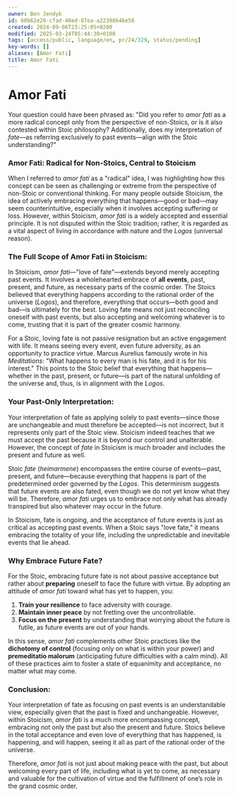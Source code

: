 ```yaml
---
owner: Ben Jendyk
id: 60b62e28-cfad-48ed-87ea-a22398646e58
created: 2024-09-06T23:25:05+0200
modified: 2025-03-24T05:44:30+0100
tags: [access/public, language/en, pr/24/329, status/pending]
key-words: []
aliases: [Amor Fati]
title: Amor Fati
---
```


# Amor Fati

Your question could have been phrased as: "Did you refer to *amor fati* as a more radical concept only from the perspective of non-Stoics, or is it also contested within Stoic philosophy? Additionally, does my interpretation of *fate*—as referring exclusively to past events—align with the Stoic understanding?"

### **Amor Fati: Radical for Non-Stoics, Central to Stoicism**

When I referred to *amor fati* as a "radical" idea, I was highlighting how this concept can be seen as challenging or extreme from the perspective of non-Stoic or conventional thinking. For many people outside Stoicism, the idea of actively embracing everything that happens—good or bad—may seem counterintuitive, especially when it involves accepting suffering or loss. However, within Stoicism, *amor fati* is a widely accepted and essential principle. It is not disputed within the Stoic tradition; rather, it is regarded as a vital aspect of living in accordance with nature and the *Logos* (universal reason).

### **The Full Scope of Amor Fati in Stoicism:**

In Stoicism, *amor fati*—"love of fate"—extends beyond merely accepting past events. It involves a wholehearted embrace of **all events**, past, present, and future, as necessary parts of the cosmic order. The Stoics believed that everything happens according to the rational order of the universe (*Logos*), and therefore, everything that occurs—both good and bad—is ultimately for the best. Loving fate means not just reconciling oneself with past events, but also accepting and welcoming whatever is to come, trusting that it is part of the greater cosmic harmony.

For a Stoic, loving fate is not passive resignation but an active engagement with life. It means seeing every event, even future adversity, as an opportunity to practice virtue. Marcus Aurelius famously wrote in his *Meditations*: "What happens to every man is his fate, and it is for his interest." This points to the Stoic belief that everything that happens—whether in the past, present, or future—is part of the natural unfolding of the universe and, thus, is in alignment with the *Logos*.

### **Your Past-Only Interpretation:**

Your interpretation of fate as applying solely to past events—since those are unchangeable and must therefore be accepted—is not incorrect, but it represents only part of the Stoic view. Stoicism indeed teaches that we must accept the past because it is beyond our control and unalterable. However, the concept of *fate* in Stoicism is much broader and includes the present and future as well.

Stoic *fate* (*heimarmene*) encompasses the entire course of events—past, present, and future—because everything that happens is part of the predetermined order governed by the *Logos*. This determinism suggests that future events are also fated, even though we do not yet know what they will be. Therefore, *amor fati* urges us to embrace not only what has already transpired but also whatever may occur in the future.

In Stoicism, fate is ongoing, and the acceptance of future events is just as critical as accepting past events. When a Stoic says "love fate," it means embracing the totality of your life, including the unpredictable and inevitable events that lie ahead.

### **Why Embrace Future Fate?**

For the Stoic, embracing future fate is not about passive acceptance but rather about **preparing** oneself to face the future with virtue. By adopting an attitude of *amor fati* toward what has yet to happen, you:
1. **Train your resilience** to face adversity with courage.
2. **Maintain inner peace** by not fretting over the uncontrollable.
3. **Focus on the present** by understanding that worrying about the future is futile, as future events are out of your hands.

In this sense, *amor fati* complements other Stoic practices like the **dichotomy of control** (focusing only on what is within your power) and **premeditatio malorum** (anticipating future difficulties with a calm mind). All of these practices aim to foster a state of equanimity and acceptance, no matter what may come.

### **Conclusion:**
Your interpretation of fate as focusing on past events is an understandable view, especially given that the past is fixed and unchangeable. However, within Stoicism, *amor fati* is a much more encompassing concept, embracing not only the past but also the present and future. Stoics believe in the total acceptance and even love of everything that has happened, is happening, and will happen, seeing it all as part of the rational order of the universe.

Therefore, *amor fati* is not just about making peace with the past, but about welcoming every part of life, including what is yet to come, as necessary and valuable for the cultivation of virtue and the fulfillment of one’s role in the grand cosmic order.